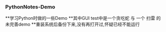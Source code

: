 ### PythonNotes-Demo
**学习Python时做的一些Demo
**其中GUI test中是一个贪吃蛇 与 一个 扫雷 的未完善demo
**重装系统后备份下来,没有再打开过,怀疑已经不能运行
